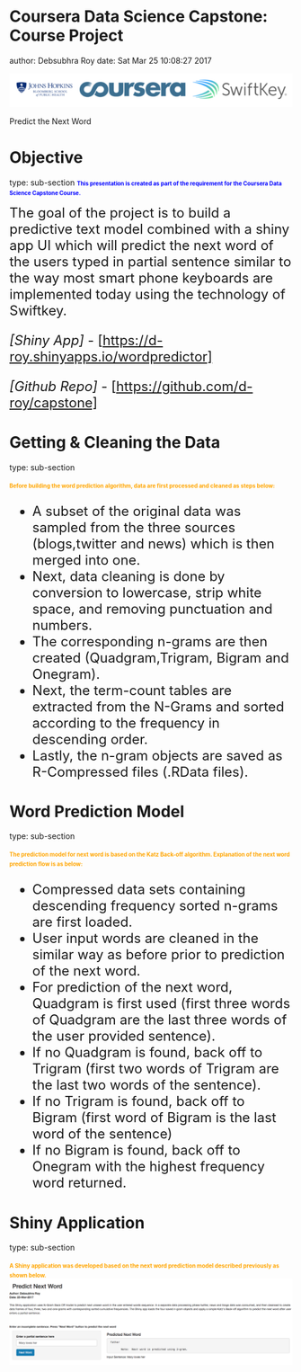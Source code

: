 Coursera Data Science Capstone: Course Project
========================================================
author: Debsubhra Roy
date: Sat Mar 25 10:08:27 2017


![header](./logo.png)

Predict the Next Word

Objective
========================================================
type: sub-section
<span style="color:blue; font-weight:bold; font-size:0.7em">This presentation is created as part of the requirement for the Coursera Data Science Capstone Course. </span>

<font size="5">
The goal of the project is to build a predictive text model combined with a shiny app UI which will predict the next word of the users typed in partial sentence similar to the way most smart phone keyboards are implemented today using the technology of Swiftkey.



*[Shiny App]* - [https://d-roy.shinyapps.io/wordpredictor]

*[Github Repo]* - [https://github.com/d-roy/capstone]

</font>

Getting & Cleaning the Data
========================================================
type: sub-section

<span style="color:orange; font-weight:bold; font-size:0.7em">Before building the word prediction algorithm, data are first processed and cleaned as steps below:</span>

<font size="5">

- A subset of the original data was sampled from the three sources (blogs,twitter and news) which is then merged into one.
- Next, data cleaning is done by conversion to lowercase, strip white space, and removing punctuation and numbers.
- The corresponding n-grams are then created (Quadgram,Trigram, Bigram and Onegram).
- Next, the term-count tables are extracted from the N-Grams and sorted according to the frequency in descending order.
- Lastly, the n-gram objects are saved as R-Compressed files (.RData files).

</font>



Word Prediction Model
========================================================
type: sub-section

<span style="color:orange; font-weight:bold;font-size:0.7em">The prediction model for next word is based on the Katz Back-off algorithm. Explanation of the next word prediction flow is as below:</span>

<font size="5">

- Compressed data sets containing descending frequency sorted n-grams are first loaded.
- User input words are cleaned in the similar way as before prior to prediction of the next word.
- For prediction of the next word, Quadgram is first used (first three words of Quadgram are the last three words of the user provided sentence).
- If no Quadgram is found, back off to Trigram (first two words of Trigram are the last two words of the sentence).
- If no Trigram is found, back off to Bigram (first word of Bigram is the last word of the sentence)
- If no Bigram is found, back off to Onegram with the highest frequency word returned.

</font>

Shiny Application
========================================================
type: sub-section

<span style="color:orange; font-weight:bold;font-size:0.7em">A Shiny application was developed based on the next word prediction model described previously as shown below. </span><img src="./word_predict_app.png"></img>
